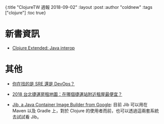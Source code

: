 {:title "ClojureTW 週報 2018-09-02"
:layout :post
:author "coldnew"
:tags  ["clojure"]
:toc true}

# 新書資訊

- [Clojure Extended: Java interop](https://leanpub.com/clojure-java-interop)

# 其他

- [你在找的是 SRE 還是 DevOps？](https://medium.com/kkstream/%E5%A5%BD%E6%96%87%E7%BF%BB%E8%AD%AF-%E4%BD%A0%E5%9C%A8%E6%89%BE%E7%9A%84%E6%98%AF-sre-%E9%82%84%E6%98%AF-devops-2ded43c2852)

- [2018 台北捷運房租地圖：在哪個捷運站附近租屋最便宜？](https://medium.com/@manzoo/2018-taipei-metro-rent-map-1ac22ae18fd7)

- [Jib, a Java Container Image Builder from Google](https://www.infoq.com/news/2018/08/jib): 目前 Jib 可以用在 Maven 以及 Gradle 上，對於 Clojure 的使用者而前，也可以透過這兩套系統去試試看 Jib。
